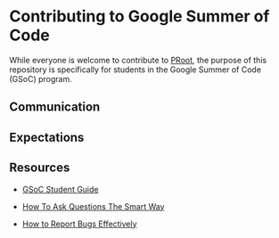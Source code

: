 # Contributing to Google Summer of Code

While everyone is welcome to contribute to [PRoot](https://github.com/proot-me/proot/blob/master/HACKING.rst),
the purpose of this repository is specifically for students in the Google Summer of Code (GSoC) program.

## Communication

## Expectations

## Resources

- [GSoC Student Guide](https://google.github.io/gsocguides/student)

- [How To Ask Questions The Smart Way](http://catb.org/~esr/faqs/smart-questions.html)

- [How to Report Bugs Effectively](https://www.chiark.greenend.org.uk/~sgtatham/bugs.html)

